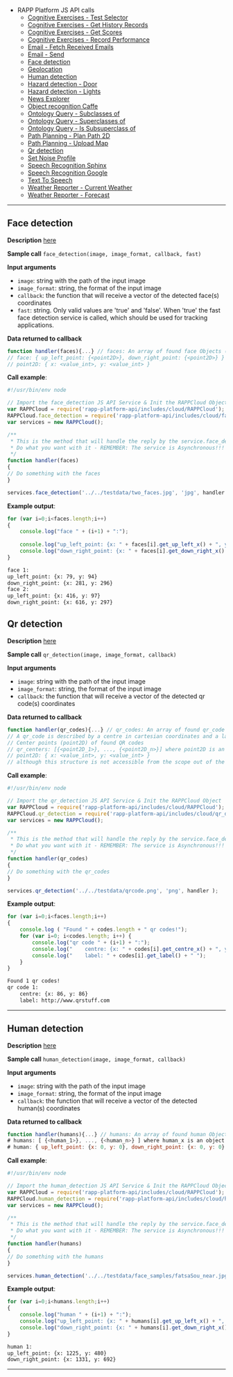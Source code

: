 - RAPP Platform JS API calls
  - [Cognitive Exercises - Test Selector](#cognitive-exercises---test-selector)
  - [Cognitive Exercises - Get History Records](#cognitive-exercises---get-history-records)
  - [Cognitive Exercises - Get Scores](#cognitive-exercises---get-scores)
  - [Cognitive Exercises - Record Performance](#cognitive-exercises---record-performance)
  - [Email - Fetch Received Emails](#email---fetch-received-emails)
  - [Email - Send](#email---send)
  - [Face detection](#face-detection)
  - [Geolocation](#geolocation)
  - [Human detection](#human-detection)
  - [Hazard detection - Door](#hazard-detection---door)
  - [Hazard detection - Lights](#hazard-detection---lights)
  - [News Explorer](#news-explorer)
  - [Object recognition Caffe](#object-recognition-caffe)
  - [Ontology Query - Subclasses of](#ontology-query---subclasses-of)
  - [Ontology Query - Superclasses of](#ontology-query---superclasses-of)
  - [Ontology Query - Is Subsuperclass of](#ontology-query---is-subsuperclass-of)
  - [Path Planning - Plan Path 2D](#path-planning---plan-path-2d)
  - [Path Planning - Upload Map](#path-planning---upload-map)
  - [Qr detection](#qr-detection)
  - [Set Noise Profile](#set-noise-profile)
  - [Speech Recognition Sphinx](#speech-recognition-sphinx)
  - [Speech Recognition Google](#speech-recognition-google)
  - [Text To Speech](#text-to-speech)
  - [Weather Reporter - Current Weather](#weather-reporter---current-weather)
  - [Weather Reporter - Forecast](#weather-reporter---forecast)


***

## Face detection

**Description** [here](https://github.com/rapp-project/rapp-platform/wiki/RAPP-Face-Detection)

**Sample call** ```face_detection(image, image_format, callback, fast)```

**Input arguments**
- ```image```: string with the path of the input image
- ```image_format```: string, the format of the input image
- ```callback```: the function that will receive a vector of the detected face(s) coordinates
- ```fast```: string. Only valid values are 'true' and 'false'. When 'true' the fast face detection service is called, which should be used for tracking applications. 

**Data returned to callback**
```js
function handler(faces){...} // faces: An array of found face Objects (see includes/objects/face.js). A face is described by an up_left_point and a down_right_point in cartesian coordinates:
// face: { up_left_point: {<point2D>}, down_right_point: {<point2D>} } where point2D is an object of structure:
// point2D: { x: <value_int>, y: <value_int> }
```

**Call example**:
```js
#!/usr/bin/env node

// Import the face_detection JS API Service & Init the RAPPCloud Object
var RAPPCloud = require('rapp-platform-api/includes/cloud/RAPPCloud');
RAPPCloud.face_detection = require('rapp-platform-api/includes/cloud/face_detection');
var services = new RAPPCloud();

/** 
 * This is the method that will handle the reply by the service.face_detection
 * Do what you want with it - REMEMBER: The service is Asynchronous!!!
 */
function handler(faces) 
{
// Do something with the faces
}

services.face_detection('../../testdata/two_faces.jpg', 'jpg', handler );
```

**Example output**:
```js
for (var i=0;i<faces.length;i++)
{
    console.log("face " + (i+1) + ":");
    
    console.log("up_left_point: {x: " + faces[i].get_up_left_x() + ", y: " + faces[i].get_up_left_y() + "}"); 
    console.log("down_right_point: {x: " + faces[i].get_down_right_x() + ", y: " + faces[i].get_down_right_y() + "}");
}
```
```bash
face 1:
up_left_point: {x: 79, y: 94}
down_right_point: {x: 281, y: 296}
face 2:
up_left_point: {x: 416, y: 97}
down_right_point: {x: 616, y: 297}
```

## Qr detection

**Description** [here](https://github.com/rapp-project/rapp-platform/wiki/RAPP-QR-Detection)

**Sample call** ```qr_detection(image, image_format, callback)```

**Input arguments**
- ```image```: string with the path of the input image
- ```image_format```: string, the format of the input image
- ```callback```: the function that will receive a vector of the detected qr code(s) coordinates

**Data returned to callback**
```js
function handler(qr_codes){...} // qr_codes: An array of found qr_code Objects (see includes/objects/qr_code.js).
// A qr_code is described by a centre in cartesian coordinates and a label(message):
// Center points (point2D) of found QR codes
// qr_centers: [{<point2D_1>}, ..., {<point2D_n>}] where point2D is an object of structure:
// point2D: { x: <value_int>, y: <value_int> }
// although this structure is not accessible from the scope out of the object without the use of its getter functions. 
```

**Call example**:
```js
#!/usr/bin/env node

// Import the qr_detection JS API Service & Init the RAPPCloud Object
var RAPPCloud = require('rapp-platform-api/includes/cloud/RAPPCloud');
RAPPCloud.qr_detection = require('rapp-platform-api/includes/cloud/qr_detection');
var services = new RAPPCloud();

/** 
 * This is the method that will handle the reply by the service.face_detection
 * Do what you want with it - REMEMBER: The service is Asynchronous!!!
 */
function handler(qr_codes) 
{
// Do something with the qr_codes
}

services.qr_detection('../../testdata/qrcode.png', 'png', handler );
```

**Example output**:
```js
for (var i=0;i<faces.length;i++)
{
    console.log ( "Found " + codes.length + " qr codes!");
    for (var i=0; i<codes.length; i++) {
        console.log("qr code " + (i+1) + ":");
	    console.log("    centre: {x: " + codes[i].get_centre_x() + ", y: " + codes[i].get_centre_y() + "}");
        console.log("    label: " + codes[i].get_label() + " ");
	}
}
```
```bash
Found 1 qr codes!
qr code 1:
    centre: {x: 86, y: 86}
    label: http://www.qrstuff.com
```

***

## Human detection

**Description** [here](https://github.com/rapp-project/rapp-platform/wiki/RAPP-Human-Detection)

**Sample call** ```human_detection(image, image_format, callback)```

**Input arguments**
- ```image```: string with the path of the input image
- ```image_format```: string, the format of the input image
- ```callback```: the function that will receive a vector of the detected human(s) coordinates

**Data returned to callback**
```js
function handler(humans){...} // humans: An array of found human Objects (see includes/objects/human.js).
# humans: [ {<human_1>}, ..., {<human_n>} ] where human_x is an object of internal, although not accessible from the outside without the use of its getter functions, structure:
# human: { up_left_point: {x: 0, y: 0}, down_right_point: {x: 0, y: 0} }
```

**Call example**:
```js
#!/usr/bin/env node

// Import the human_detection JS API Service & Init the RAPPCloud Object
var RAPPCloud = require('rapp-platform-api/includes/cloud/RAPPCloud');
RAPPCloud.human_detection = require('rapp-platform-api/includes/cloud/human_detection');
var services = new RAPPCloud();

/** 
 * This is the method that will handle the reply by the service.face_detection
 * Do what you want with it - REMEMBER: The service is Asynchronous!!!
 */
function handler(humans) 
{
// Do something with the humans
}

services.human_detection('../../testdata/face_samples/fatsaSou_near.jpg', 'jpg', handler );
```

**Example output**:
```js
for (var i=0;i<humans.length;i++)
{
    console.log("human " + (i+1) + ":");
    console.log("up_left_point: {x: " + humans[i].get_up_left_x() + ", y: " + humans[i].get_up_left_y() + "}"); 
    console.log("down_right_point: {x: " + humans[i].get_down_right_x() + ", y: " + humans[i].get_down_right_y() + "}");
}
```
```bash
human 1:
up_left_point: {x: 1225, y: 480}
down_right_point: {x: 1331, y: 692}
```

***

